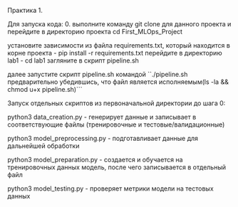 Практика 1.

Для запуска кода: 0. выполните команду git clone для данного проекта и перейдите в директорию проекта cd First_MLOps_Project

установите зависимости из файла requirements.txt, который находится в корне проекта - pip install -r requirements.txt
перейдите в директорию lab1 - cd lab1
загляните в скрипт pipeline.sh

далее запустите скрипт pipeline.sh командой ``./pipeline.sh предварительно убедившись, что файл является исполняемым(ls -la && chmod u+x pipeline.sh)```

Запуск отдельных скриптов из первоначальной директории до шага 0:

python3 data_creation.py - генерирует данные и записывает в соответствующие файлы (тренировочные и тестовые/валидационные)

python3 model_preprocessing.py - подготавливает данные для дальнейшей обработки

python3 model_preparation.py - создается и обучается на тренировочных данных модель, после чего записывается в отдельный файл

python3 model_testing.py - проверяет метрики модели на тестовых данных